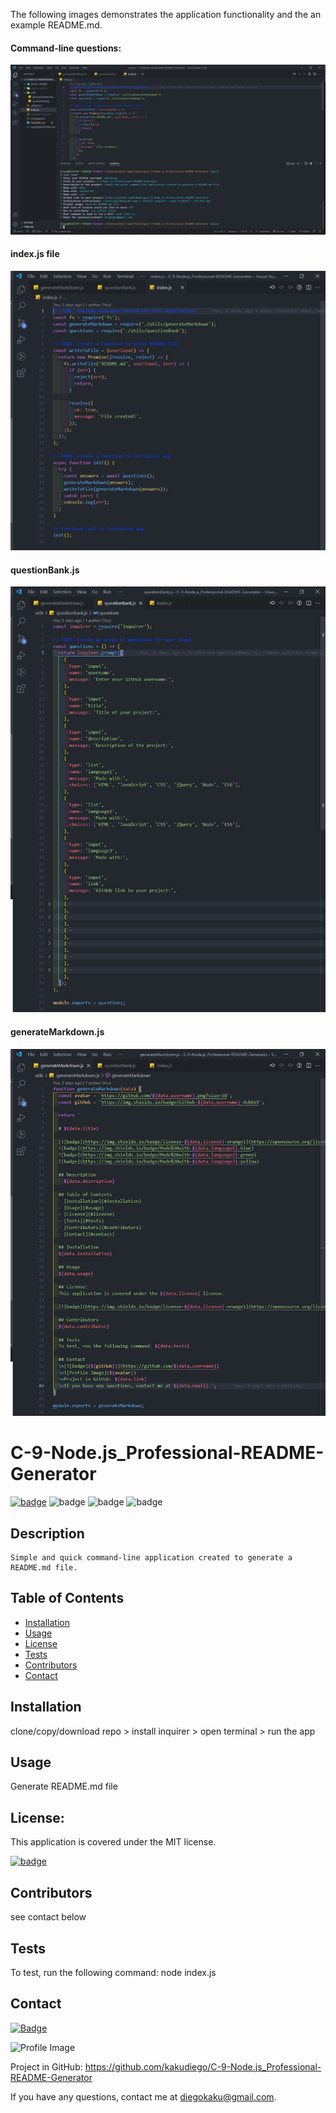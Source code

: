 The following images demonstrates the application functionality and the an example README.md.

#### Command-line questions:

<img src="./assets/images/node-index-1.png">

#### index.js file

<img src="./assets/images/index-js.png">

#### questionBank.js

<img src="./assets/images/questions-js.png">

#### generateMarkdown.js

<img src="./assets/images/MD-js.png">

# C-9-Node.js_Professional-README-Generator

[![badge](https://img.shields.io/badge/license-MIT-orange)](https://opensource.org/licenses/MIT)
![badge](https://img.shields.io/badge/Made%20with-Node-blue)
![badge](https://img.shields.io/badge/Made%20with-JavaScript-green)
![badge](https://img.shields.io/badge/Made%20with-Love-yellow)

## Description

    Simple and quick command-line application created to generate a README.md file.

## Table of Contents

- [Installation](#installation)
- [Usage](#usage)
- [License](#license)
- [Tests](#tests)
- [Contributors](#contributors)
- [Contact](#contact)

## Installation

clone/copy/download repo > install inquirer > open terminal > run the app

## Usage

Generate README.md file

## License:

This application is covered under the MIT license.

[![badge](https://img.shields.io/badge/license-MIT-orange)](https://opensource.org/licenses/MIT)

## Contributors

see contact below

## Tests

To test, run the following command: node index.js

## Contact

[![Badge](https://img.shields.io/badge/Github-kakudiego-4cbbb9)](https://github.com/kakudiego)

![Profile Image](https://github.com/kakudiego.png?size=50)

Project in GitHub: https://github.com/kakudiego/C-9-Node.js_Professional-README-Generator

If you have any questions, contact me at diegokaku@gmail.com.
